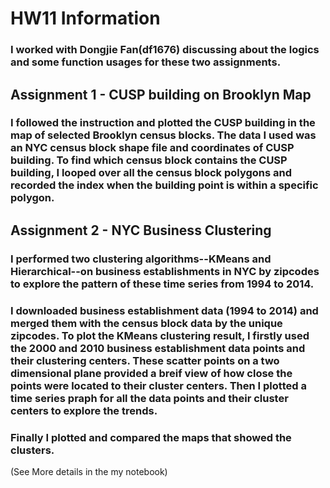 # HW11 Information
### I worked with Dongjie Fan(df1676) discussing about the logics and some function usages for these two assignments. 


## Assignment 1 - CUSP building on Brooklyn Map

### I followed the instruction and plotted the CUSP building in the map of selected Brooklyn census blocks. The data I used was an NYC census block shape file and coordinates of CUSP building. To find which census block contains the CUSP building, I looped over all the census block polygons and recorded the index when the building point is within a specific polygon.


## Assignment 2 - NYC Business Clustering
### I performed two clustering algorithms--KMeans and Hierarchical--on business establishments in NYC by zipcodes to explore the pattern of these time series from 1994 to 2014. 

### I downloaded business establishment data (1994 to 2014) and merged them with the census block data by the unique zipcodes. To plot the KMeans clustering result, I firstly used the 2000 and 2010 business establishment data points and their clustering centers. These scatter points  on a two dimensional plane provided a breif view of how close the points were located to their cluster centers. Then I plotted a time series praph for all the data points and their cluster centers to explore the trends.
### Finally I plotted and compared the maps that showed the clusters.



(See More details in the my notebook)
